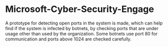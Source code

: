 # Microsoft-Cyber-Security-Engage

A prototype for detecting open ports in the system is made, 
which can help find if the system is infected by botnets, 
by checking ports that are under usage other than used by the organization. 
Some botnets use port 80 for communication and ports above 1024 are checked carefully.
